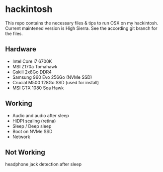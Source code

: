 # hackintosh

This repo contains the necessary files & tips to run OSX on my hackintosh. 
Current maintened version is High Sierra. See the according git branch for the files. 

## Hardware
* Intel Core i7 6700K
* MSI Z170a Tomahawk
* Gskill 2x8Go DDR4
* Samsung 960 Evo 256Go (NVMe SSD)
* Crucial M500 128Go SSD (used for install)
* MSI GTX 1080 Sea Hawk

## Working
- Audio and audio after sleep
- HiDPI scaling (retina)
- Sleep / Deep sleep
- Boot on NVMe SSD
- Network


## Not Working
headphone jack detection after sleep
